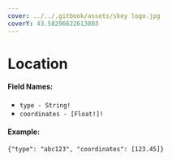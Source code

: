 ```yaml
---
cover: ../../.gitbook/assets/skey logo.jpg
coverY: 43.58296622613803
---
```


# Location

#### Field Names:

* `type - String!`
* `coordinates - [Float!]!`

#### Example:

`{"type": "abc123", "coordinates": [123.45]}`
